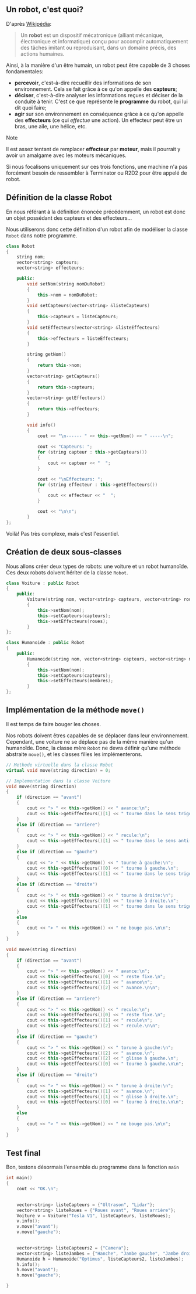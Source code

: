 ## Un robot, c'est quoi?
D'après [Wikipédia](https://fr.wikipedia.org/wiki/Robot):

> Un **robot** est un dispositif mécatronique (alliant mécanique, électronique et informatique) conçu pour accomplir automatiquement des tâches imitant ou reproduisant, dans un domaine précis, des actions humaines.

Ainsi, à la manière d'un être humain, un robot peut être capable de 3 choses fondamentales:
- **percevoir**, c'est-à-dire recueillir des informations de son environnement. Cela se fait grâce à ce qu'on appelle des **capteurs**;
- **déciser**, c'est-à-dire analyser les informations reçues et déciser de la conduite à tenir. C'est ce que représente le **programme** du robot, qui lui dit quoi faire;
- **agir** sur son environnement en conséquence grâce à ce qu'on appelle des **effecteurs** (ce qui *effectue* une action). Un effecteur peut être un bras, une aile, une hélice, etc.

> [!NOTE]  
> Il est assez tentant de remplacer **effecteur** par **moteur**, mais il pourrait y avoir un amalgame avec les moteurs mécaniques.


Si nous focalisons uniquement sur ces trois fonctions, une machine n'a pas forcément besoin de ressembler à Terminator ou R2D2 pour être appelé de robot.



## Définition de la classe Robot
En nous référant à la définition énoncée précédemment, un robot est donc un objet possédant des capteurs et des effecteurs...

Nous utiliserons donc cette définition d'un robot afin de modéliser la classe `Robot` dans notre programme.

```c++
class Robot
{
    string nom;
    vector<string> capteurs;
    vector<string> effecteurs;

    public:
        void setNom(string nomDuRobot)
        {
            this->nom = nomDuRobot;
        }
        void setCapteurs(vector<string> &listeCapteurs)
        {
            this->capteurs = listeCapteurs;
        }
        void setEffecteurs(vector<string> &listeEffecteurs)
        {
            this->effecteurs = listeEffecteurs;
        }

        string getNom()
        {
            return this->nom;
        }
        vector<string> getCapteurs()
        {
            return this->capteurs;
        }
        vector<string> getEffecteurs()
        {
            return this->effecteurs;
        }

        void info()
        {
            cout << "\n------ " << this->getNom() << " -----\n";
            
            cout << "Capteurs: ";
            for (string capteur : this->getCapteurs())
            {
                cout << capteur << "  ";
            }

            cout << "\nEffecteurs: ";
            for (string effecteur : this->getEffecteurs())
            {
                cout << effecteur << "  ";
            }

            cout << "\n\n";
        }
};
```

Voilà! Pas très complexe, mais c'est l'essentiel.



## Création de deux sous-classes
Nous allons créer deux types de robots: une voiture et un robot humanoïde. Ces deux robots doivent hériter de la classe `Robot`.

```c++
class Voiture : public Robot
{
    public:
        Voiture(string nom, vector<string> capteurs, vector<string> roues)
        {
            this->setNom(nom);
            this->setCapteurs(capteurs);
            this->setEffecteurs(roues);
        }
};

class Humanoide : public Robot
{
    public:
        Humanoide(string nom, vector<string> capteurs, vector<string> membres)
        {
            this->setNom(nom);
            this->setCapteurs(capteurs);
            this->setEffecteurs(membres);
        }
};
```


## Implémentation de la méthode `move()`
Il est temps de faire bouger les choses.

Nos robots doivent êtres capables de se déplacer dans leur environnement. Cependant, une voiture ne se déplace pas de la même manière qu'un humanoïde. Donc, la classe mère `Robot` ne devra définir qu'une méthode abstraite `move()`, et les classes filles les implémenterons.

```c++
// Methode virtuelle dans la classe Robot
virtual void move(string direction) = 0;
```

```c++
// Implementation dans la classe Voiture
void move(string direction)
{
    if (direction == "avant")
    {
        cout << "> " << this->getNom() << " avance:\n";
        cout << this->getEffecteurs()[1] << " tourne dans le sens trigonométrique.\n\n";
    }
    else if (direction == "arriere")
    {
        cout << "> " << this->getNom() << " recule:\n";
        cout << this->getEffecteurs()[1] << " tourne dans le sens anti-trigonométrique.\n\n";
    }
    else if (direction == "gauche")
    {
        cout << "> " << this->getNom() << " tourne à gauche:\n";
        cout << this->getEffecteurs()[0] << " tourne à gauche.\n";
        cout << this->getEffecteurs()[1] << " tourne dans le sens trigonométrique.\n\n";
    }
    else if (direction == "droite")
    {
        cout << "> " << this->getNom() << " tourne à droite:\n";
        cout << this->getEffecteurs()[0] << " tourne à droite.\n";
        cout << this->getEffecteurs()[1] << " tourne dans le sens trigonométrique.\n\n";
    }
    else
    {
        cout << "> " << this->getNom() << " ne bouge pas.\n\n";
    }
}
```

```c++
void move(string direction)
{
    if (direction == "avant")
    {
        cout << "> " << this->getNom() << " avance:\n";
        cout << this->getEffecteurs()[0] << " reste fixe.\n";
        cout << this->getEffecteurs()[1] << " avance\n";
        cout << this->getEffecteurs()[2] << " avance.\n\n";
    }
    else if (direction == "arriere")
    {
        cout << "> " << this->getNom() << " recule:\n";
        cout << this->getEffecteurs()[0] << " reste fixe.\n";
        cout << this->getEffecteurs()[1] << " recule\n";
        cout << this->getEffecteurs()[2] << " recule.\n\n";
    }
    else if (direction == "gauche")
    {
        cout << "> " << this->getNom() << " torune à gauche:\n";
        cout << this->getEffecteurs()[2] << " avance.\n";
        cout << this->getEffecteurs()[2] << " glisse à gauche.\n";
        cout << this->getEffecteurs()[0] << " tourne à gauche.\n\n";
    }
    else if (direction == "droite")
    {
        cout << "> " << this->getNom() << " torune à droite:\n";
        cout << this->getEffecteurs()[1] << " avance.\n";
        cout << this->getEffecteurs()[1] << " glisse à droite.\n";
        cout << this->getEffecteurs()[0] << " tourne à droite.\n\n";
    }
    else
    {
        cout << "> " << this->getNom() << " ne bouge pas.\n\n";
    }
}
```


## Test final
Bon, testons désormais l'ensemble du programme dans la fonction `main`

```c++
int main()
{
    cout << "OK.\n";

    
    vector<string> listeCapteurs = {"Ultrason", "Lidar"};
    vector<string> listeRoues = {"Roues avant", "Roues arrière"};
    Voiture v = Voiture("Tesla V1", listeCapteurs, listeRoues);
    v.info();
    v.move("avant");
    v.move("gauche");

    
    vector<string> listeCapteurs2 = {"Camera"};
    vector<string> listeJambes = {"Hanche", "Jambe gauche", "Jambe droite"};
    Humanoide h = Humanoide("Optimus", listeCapteurs2, listeJambes);
    h.info();
    h.move("avant");
    h.move("gauche");

}
```